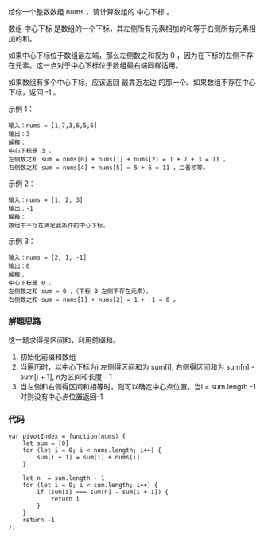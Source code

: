 给你一个整数数组 nums ，请计算数组的 中心下标 。

数组 中心下标 是数组的一个下标，其左侧所有元素相加的和等于右侧所有元素相加的和。

如果中心下标位于数组最左端，那么左侧数之和视为 0 ，因为在下标的左侧不存在元素。这一点对于中心下标位于数组最右端同样适用。

如果数组有多个中心下标，应该返回 最靠近左边 的那一个。如果数组不存在中心下标，返回 -1 。

示例 1：
```
输入：nums = [1,7,3,6,5,6]
输出：3
解释：
中心下标是 3 。
左侧数之和 sum = nums[0] + nums[1] + nums[2] = 1 + 7 + 3 = 11 ，
右侧数之和 sum = nums[4] + nums[5] = 5 + 6 = 11 ，二者相等。
```
示例 2：
```
输入：nums = [1, 2, 3]
输出：-1
解释：
数组中不存在满足此条件的中心下标。
```
示例 3：
```
输入：nums = [2, 1, -1]
输出：0
解释：
中心下标是 0 。
左侧数之和 sum = 0 ，（下标 0 左侧不存在元素），
右侧数之和 sum = nums[1] + nums[2] = 1 + -1 = 0 。
```
### 解题思路
这一题求得是区间和，利用前缀和。
1. 初始化前缀和数组
2. 当遍历时，以中心下标为i 左侧得区间和为 sum[i], 右侧得区间和为 sum[n] - sum[i + 1], n为区间和长度 - 1
3. 当左侧和右侧得区间和相等时，则可以确定中心点位置，当i = sum.length -1 时则没有中心点位置返回-1

### 代码
```
var pivotIndex = function(nums) {
    let sum = [0]
    for (let i = 0; i < nums.length; i++) {
        sum[i + 1] = sum[i] + nums[i]
    }

    let n  = sum.length - 1
    for (let i = 0; i < sum.length; i++) {
        if (sum[i] === sum[n] - sum[i + 1]) {
            return i
        }
    }
    return -1
};
```

